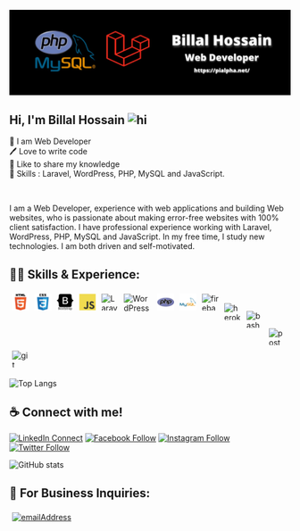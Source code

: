 ![akashusr Github Banner](billal.jpg)
## Hi, I'm Billal Hossain <img src="https://user-images.githubusercontent.com/1303154/88677602-1635ba80-d120-11ea-84d8-d263ba5fc3c0.gif" width="25px" height="25px" alt="hi">
<p>
  👑 I am Web Developer <br />
  🖊️ Love to write code <br />
  🎤 Like to share my knowledge <br />
  🥅 Skills : Laravel, WordPress, PHP, MySQL and JavaScript.
</p><br/>


<p>I am a Web Developer, experience with web applications and building Web websites, who is passionate about making error-free websites with 100% client satisfaction. I have professional experience working with Laravel, WordPress, PHP, MySQL and JavaScript. In my free time, I study new technologies. I am both driven and self-motivated.<p/>

## 👨‍💻 Skills & Experience:
<p align="left">
  <a style="margin: 5px" href="https://www.w3.org/html/" target="_blank">
    <img
      style="margin: 5px"
      src="https://raw.githubusercontent.com/devicons/devicon/master/icons/html5/html5-original-wordmark.svg"
      alt="html5"
      align="left"
      width="30"
      height="30"
    />
  </a>

  <a style="margin: 5px" href="https://www.w3schools.com/css/" target="_blank">
    <img
      style="margin: 5px"
      src="https://raw.githubusercontent.com/devicons/devicon/master/icons/css3/css3-original-wordmark.svg"
      alt="css3"
      align="left"
      width="30"
      height="30"
    />
  </a>
  
  <a style="margin: 5px" href="https://getbootstrap.com" target="_blank">
    <img
      style="margin: 5px"
      src="https://raw.githubusercontent.com/devicons/devicon/master/icons/bootstrap/bootstrap-plain-wordmark.svg"
      alt="bootstrap"
      align="left"
      width="30"
      height="30"
    />
  </a>

  <a style="margin: 5px" href="https://developer.mozilla.org/en-US/docs/Web/JavaScript" >
    <img
      style="margin: 5px"
      src="https://raw.githubusercontent.com/devicons/devicon/master/icons/javascript/javascript-original.svg"
      alt="javascript"
      align="left"
      width="30"
      height="30"
    />
  </a>

   <a style="margin: 5px" href="https://laravel.com/" target="_blank">
    <img
      style="margin: 5px"
      src="https://laravel.com/img/logomark.min.svg"
      alt="Laravel"
      align="left"
      width="30"
      height="30"
    />
  </a>
  
   <a style="margin: 5px" href="https://wordpress.org/" target="_blank">
    <img
      style="margin: 5px"
      src="https://static.cdnlogo.com/logos/w/65/wordpress.svg"
      alt="WordPress"
      align="left"
      width="50"
      height="50"
    />
  </a>
  
  <a style="margin: 5px" href="https://www.php.net/" target="_blank">
    <img
      style="margin: 5px"
      src="https://raw.githubusercontent.com/devicons/devicon/master/icons/php/php-original.svg"
      alt="PHP"
      align="left"
      width="30"
      height="30"
    />
  </a>
  
  <a style="margin: 5px" href="https://www.mysql.com/" target="_blank">
    <img
      style="margin: 5px"
      src="https://raw.githubusercontent.com/devicons/devicon/master/icons/mysql/mysql-original-wordmark.svg"
      alt="mysql"
      align="left"
      width="30"
      height="30"
    />
  </a>

  <a style="margin: 5px" href="https://firebase.google.com/" target="_blank">
    <img
      style="margin: 5px"
      src="https://www.vectorlogo.zone/logos/firebase/firebase-icon.svg"
      alt="firebase"
      align="left"
      width="30"
      height="30"
    />
  </a>

  <a style="margin: 5px" href="https://heroku.com" target="_blank">
    <img
      style="margin: 5px"
      src="https://www.vectorlogo.zone/logos/heroku/heroku-icon.svg"
      alt="heroku"
      align="left"
      width="30"
      height="30"
    />
  </a>

  <a style="margin: 5px" href="https://www.gnu.org/software/bash/"
    target="_blank">
    <img
      style="margin: 5px"
      src="https://www.vectorlogo.zone/logos/gnu_bash/gnu_bash-icon.svg"
      alt="bash"
      align="left"
      width="30"
      height="30"
    />
  </a>

  <a href="https://postman.com" target="_blank">
    <img
      style="margin: 5px"
      src="https://www.vectorlogo.zone/logos/getpostman/getpostman-icon.svg"
      alt="postman"
      align="left"
      width="30"
      height="30"
    />
  </a>

  <a style="margin: 5px" href="https://git-scm.com/" target="_blank">
    <img
      style="margin: 5px"
      src="https://www.vectorlogo.zone/logos/git-scm/git-scm-icon.svg"
      alt="git"
      align="left"
      width="30"
      height="30"
    />
  </a>



</p>

<br/>
<br/>

## 
![Top Langs](https://github-readme-stats.vercel.app/api/top-langs/?username=akashusr&layout=compact) 

## ☕ Connect with me! 
[![LinkedIn Connect](https://img.shields.io/badge/%20-Connect-black?color=14171A&labelColor=212121&logo=linkedin&logoColor=ffffff)](https://www.linkedin.com/in/akashusr/)
[![Facebook
Follow](https://img.shields.io/badge/%20-Follow-black?color=14171A&labelColor=1976d2&logo=facebook&logoColor=ffffff)](https://www.facebook.com/akashusr/)
[![Instagram
Follow](https://img.shields.io/badge/%20-Follow-black?color=14171A&labelColor=1976d2&logo=instagram&logoColor=ffffff)](https://www.instagram.com/akashusr/)
[![Twitter
Follow](https://img.shields.io/badge/%20-Follow-black?color=14171A&labelColor=1976d2&logo=twitter&logoColor=ffffff)](https://twitter.com/akashusr)
<br />

![GitHub
stats](https://github-readme-stats.vercel.app/api?username=akashusr&show_icons=true)
## 📧 For Business Inquiries:
<a href="mailto:akashahmed5724@gmail.com">
  <img style="margin: 5px"
    src="https://img.shields.io/badge/%F0%9F%93%A7%20Email-akashahmed5724%40gmail.com-brightgreen"
    alt="emailAddress"
  />
</a>
